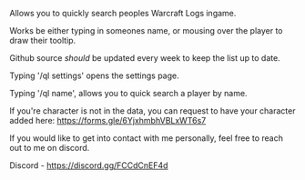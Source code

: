 Allows you to quickly search peoples Warcraft Logs ingame.

Works be either typing in someones name, or mousing over the player to draw their tooltip.

 

Github source *should* be updated every week to keep the list up to date.

 

Typing '/ql settings' opens the settings page.

Typing '/ql name', allows you to quick search a player by name.

 

If you're character is not in the data, you can request to have your character added here:
https://forms.gle/6YjxhmbhVBLxWT6s7 

 

If you would like to get into contact with me personally, feel free to reach out to me on discord.

 

Discord - https://discord.gg/FCCdCnEF4d&nbsp;